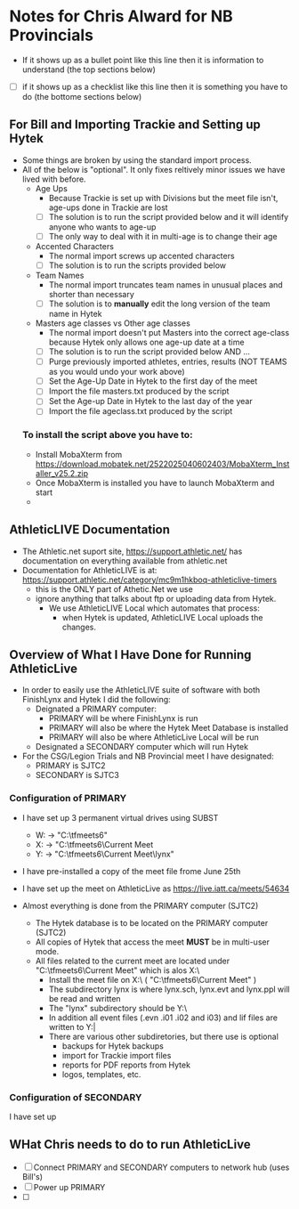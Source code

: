# Notes for Chris Alward for NB Provincials
- If it shows up as a bullet point like this line then it is information to understand (the top sections below)
- [ ] if it shows up as a checklist like this line then it is something you have to do (the bottome sections below)

## For Bill and Importing Trackie and Setting up Hytek
- Some things are broken by using the standard import process.
- All of the below is "optional". It only fixes reltively minor issues we have lived with before.
  - Age Ups
    - Because Trackie is set up with Divisions but the meet file isn't, age-ups done in Trackie are lost
    - [ ] The solution is to run the script provided below and it will identify anyone who wants to age-up
    - [ ] The only way to deal with it in multi-age is to change their age
  - Accented Characters
    - The normal import screws up accented characters
    - [ ] The solution is to run the scripts provided below
  - Team Names
    - The normal import truncates team names in unusual places and shorter than necessary
    - [ ] The solution is to **manually** edit the long version of the team name in Hytek  
  - Masters age classes vs Other age classes
    - The normal import doesn't put Masters into the correct age-class because Hytek only allows one age-up date at a time
    - [ ] The solution is to run the script provided below AND ...
    - [ ] Purge previously imported athletes, entries, results (NOT TEAMS as you would undo your work above)
    - [ ] Set the Age-Up Date in Hytek to the first day of the meet
    - [ ] Import the file masters.txt produced by the script
    - [ ] Set the Age-up Date in Hytek to the last day of the year
    - [ ] Import the file ageclass.txt produced by the script

  ### To install the script above you have to:
  - Install MobaXterm from https://download.mobatek.net/2522025040602403/MobaXterm_Installer_v25.2.zip
  - Once MobaXterm is installed you have to launch MobaXterm and start
  - 
 

## AthleticLIVE Documentation
- The Athletic.net suport site, https://support.athletic.net/ has documentation on everything available from athletic.net
- Documentation for AthleticLIVE is at: https://support.athletic.net/category/mc9m1hkboq-athleticlive-timers
  - this is the ONLY part of Athetic.Net we use  
  - ignore anything that talks about ftp or uploading data from Hytek.
    - We use AthleticLIVE Local which automates that process:
      - when Hytek is updated, AthleticLIVE Local uploads the changes.

## Overview of What I Have Done for Running AthleticLive
- In order to easily use the AthleticLIVE suite of software with both FinishLynx and Hytek I did the following:
  - Deignated a PRIMARY computer:
    - PRIMARY will be where FinishLynx is run
    - PRIMARY will also be where the Hytek Meet Database is installed
    - PRIMARY will also be where AthleticLive Local will be run
  - Designated a SECONDARY computer which will run Hytek
- For the CSG/Legion Trials and NB Provincial meet I have designated:
  - PRIMARY is SJTC2
  - SECONDARY is SJTC3

### Configuration of PRIMARY
- I have set up 3 permanent virtual drives using SUBST
  - W:  ->  "C:\tfmeets6"
  - X:  ->  "C:\tfmeets6\Current Meet
  - Y:  ->  "C:\tfmeets6\Current Meet\lynx"
- I have pre-installed a copy of the meet file frome June 25th
- I have set up the meet on AthleticLive as https://live.iatt.ca/meets/54634

- Almost everything is done from the PRIMARY computer (SJTC2)
  - The Hytek database is to be located on the PRIMARY computer (SJTC2)
  - All copies of Hytek that access the meet **MUST** be in multi-user mode.
  - All files related to the current meet are located under "C:\tfmeets6\Current Meet" which is alos X:\
    - Install the meet file on X:\  ( "C:\tfmeets6\Current Meet" )
    - The subdirectory lynx is where lynx.sch, lynx.evt and lynx.ppl will be read and written
    - The "lynx" subdirectory should be Y:\
    - In addition all event files (.evn .i01 .i02 and i03) and lif files are written to Y:|
    - There are various other subdiretories, but there use is optional
      - backups for Hytek backups
      - import for Trackie import files
      - reports for PDF reports from Hytek
      - logos, templates, etc.

### Configuration of SECONDARY
I have set up 


## WHat Chris needs to do to run AthleticLive
- [ ] Connect PRIMARY and SECONDARY computers to network hub (uses Bill's)
- [ ] Power up PRIMARY
- [ ] 
  
